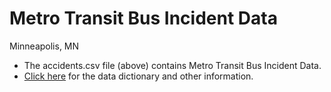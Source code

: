 # Metro Transit Bus Incident Data
Minneapolis, MN

   - The accidents.csv file (above) contains Metro Transit Bus Incident Data.
   - [Click here](http://htmlpreview.github.io/?https://github.com/trb-innovations/transit-performance-challenge/blob/master/Metro%20Transit%20Bus%20Incidents/trb-performance-measurement-metadata.html) for the data dictionary and other information.
